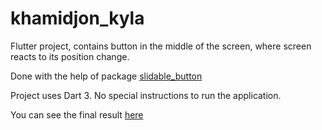 # khamidjon_kyla

Flutter project, contains button in the middle of the screen,
where screen reacts to its position change.

Done with the help of package [slidable_button](https://pub.dev/packages/slidable_button)

Project uses Dart 3.
No special instructions to run the application.

You can see the final result [here](https://drive.google.com/file/d/1mOb0jIWAQQPTpwLAkFtxkP7fn7TD8e3W/view?usp=sharing)

